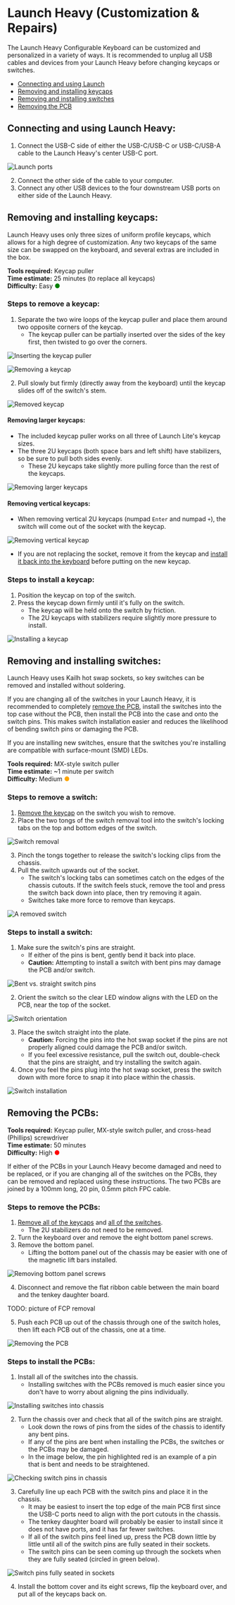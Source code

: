 # Launch Heavy (Customization & Repairs)

The Launch Heavy Configurable Keyboard can be customized and personalized in a variety of ways. It is recommended to unplug all USB cables and devices from your Launch Heavy before changing keycaps or switches.

- [Connecting and using Launch](#connecting-and-using-launch)
- [Removing and installing keycaps](#removing-and-installing-keycaps)
- [Removing and installing switches](#removing-and-installing-switches)
- [Removing the PCB](#removing-the-pcb)

## Connecting and using Launch Heavy:

1. Connect the USB-C side of either the USB-C/USB-C or USB-C/USB-A cable to the Launch Heavy's center USB-C port.

![Launch ports](./img/ports-back.webp)

2. Connect the other side of the cable to your computer.
3. Connect any other USB devices to the four downstream USB ports on either side of the Launch Heavy.

## Removing and installing keycaps:

Launch Heavy uses only three sizes of uniform profile keycaps, which allows for a high degree of customization. Any two keycaps of the same size can be swapped on the keyboard, and several extras are included in the box.

**Tools required:** Keycap puller  
**Time estimate:** 25 minutes (to replace all keycaps)  
**Difficulty:** Easy <span style="color:green;">●</span>  

### Steps to remove a keycap:

1. Separate the two wire loops of the keycap puller and place them around two opposite corners of the keycap.
    - The keycap puller can be partially inserted over the sides of the key first, then twisted to go over the corners.

![Inserting the keycap puller](./img/keycap-removal-1.webp)

![Removing a keycap](./img/keycap-removal-2.webp)

2. Pull slowly but firmly (directly away from the keyboard) until the keycap slides off of the switch's stem.

![Removed keycap](./img/keycap-removed.webp)

#### Removing larger keycaps:

- The included keycap puller works on all three of Launch Lite's keycap sizes.
- The three 2U keycaps (both space bars and left shift) have stabilizers, so be sure to pull both sides evenly.
    - These 2U keycaps take slightly more pulling force than the rest of the keycaps.

![Removing larger keycaps](./img/keycap-removal-15u-2u.webp)

#### Removing vertical keycaps:

- When removing vertical 2U keycaps (numpad `Enter` and numpad `+`), the switch will come out of the socket with the keycap.

![Removing vertical keycap](./img/keycap-removal-vertical.webp)

- If you are not replacing the socket, remove it from the keycap and [install it back into the keyboard](#steps-to-install-a-switch) before putting on the new keycap.

### Steps to install a keycap:

1. Position the keycap on top of the switch.
2. Press the keycap down firmly until it's fully on the switch.
    - The keycap will be held onto the switch by friction.
    - The 2U keycaps with stabilizers require slightly more pressure to install.

![Installing a keycap](./img/keycap-installation.webp)

## Removing and installing switches:

Launch Heavy uses Kailh hot swap sockets, so key switches can be removed and installed without soldering. 

If you are changing all of the switches in your Launch Heavy, it is recommended to completely [remove the PCB](#removing-the-pcb), install the switches into the top case without the PCB, then install the PCB into the case and onto the switch pins. This makes switch installation easier and reduces the likelihood of bending switch pins or damaging the PCB.

If you are installing new switches, ensure that the switches you're installing are compatible with surface-mount (SMD) LEDs.

**Tools required:** MX-style switch puller  
**Time estimate:** ~1 minute per switch  
**Difficulty:** Medium <span style="color:orange;">●</span>  

### Steps to remove a switch:

1. [Remove the keycap](#removing-and-installing-keycaps) on the switch you wish to remove.
2. Place the two tongs of the switch removal tool into the switch's locking tabs on the top and bottom edges of the switch.

![Switch removal](./img/switch-removal.webp)

3. Pinch the tongs together to release the switch's locking clips from the chassis.
4. Pull the switch upwards out of the socket.
    - The switch's locking tabs can sometimes catch on the edges of the chassis cutouts. If the switch feels stuck, remove the tool and press the switch back down into place, then try removing it again.
    - Switches take more force to remove than keycaps.

![A removed switch](./img/switch-removed.webp)

### Steps to install a switch:

1. Make sure the switch's pins are straight.
    - If either of the pins is bent, gently bend it back into place.
    - **Caution:** Attempting to install a switch with bent pins may damage the PCB and/or switch.

![Bent vs. straight switch pins](./img/switch-pins.webp)

2. Orient the switch so the clear LED window aligns with the LED on the PCB, near the top of the socket.

![Switch orientation](./img/switch-orientation.webp)

3. Place the switch straight into the plate.
    - **Caution:** Forcing the pins into the hot swap socket if the pins are not properly aligned could damage the PCB and/or switch.
    - If you feel excessive resistance, pull the switch out, double-check that the pins are straight, and try installing the switch again.
4. Once you feel the pins plug into the hot swap socket, press the switch down with more force to snap it into place within the chassis.

![Switch installation](./img/switch-installation.webp)

## Removing the PCBs:

**Tools required:** Keycap puller, MX-style switch puller, and cross-head (Phillips) screwdriver  
**Time estimate:** 50 minutes  
**Difficulty:** High <span style="color:red;">●</span>  

If either of the PCBs in your Launch Heavy become damaged and need to be replaced, or if you are changing all of the switches on the PCBs, they can be removed and replaced using these instructions. The two PCBs are joined by a 100mm long, 20 pin, 0.5mm pitch FPC cable.

### Steps to remove the PCBs:

1. [Remove all of the keycaps](#removing-and-installing-keycaps) and [all of the switches](#removing-and-installing-switches).
    - The 2U stabilizers do not need to be removed.
2. Turn the keyboard over and remove the eight bottom panel screws.
3. Remove the bottom panel.
    - Lifting the bottom panel out of the chassis may be easier with one of the magnetic lift bars installed.

![Removing bottom panel screws](./img/bottom-panel-screws.jpg)

4. Disconnect and remove the flat ribbon cable between the main board and the tenkey daughter board.

TODO: picture of FCP removal

5. Push each PCB up out of the chassis through one of the switch holes, then lift each PCB out of the chassis, one at a time.

![Removing the PCB](./img/pcb-removal.jpg)

### Steps to install the PCBs:

1. Install all of the switches into the chassis.
    - Installing switches with the PCBs removed is much easier since you don't have to worry about aligning the pins individually.

![Installing switches into chassis](./img/switch-install-without-pcb.jpg)

2. Turn the chassis over and check that all of the switch pins are straight.
    - Look down the rows of pins from the sides of the chassis to identify any bent pins.
    - If any of the pins are bent when installing the PCBs, the switches or the PCBs may be damaged.
    - In the image below, the pin highlighted red is an example of a pin that is bent and needs to be straightened.

![Checking switch pins in chassis](./img/switch-pin-check-in-chassis.jpg)

3. Carefully line up each PCB with the switch pins and place it in the chassis.
    - It may be easiest to insert the top edge of the main PCB first since the USB-C ports need to align with the port cutouts in the chassis.
    - The tenkey daughter board will probably be easier to install since it does not have ports, and it has far fewer switches.
    - If all of the switch pins feel lined up, press the PCB down little by little until all of the switch pins are fully seated in their sockets.
    - The switch pins can be seen coming up through the sockets when they are fully seated (circled in green below).

![Switch pins fully seated in sockets](./img/switch-pins-in-sockets.jpg)

4. Install the bottom cover and its eight screws, flip the keyboard over, and put all of the keycaps back on.
